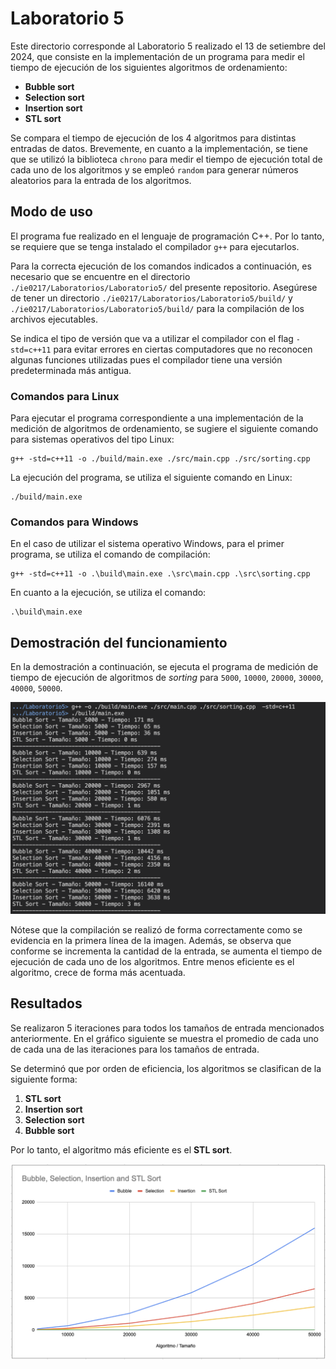 # Laboratorio 5

Este directorio corresponde al Laboratorio 5 realizado el 13 de setiembre del 2024, que consiste en la implementación de un programa para medir el tiempo de ejecución de los siguientes algoritmos de ordenamiento:

- __Bubble sort__
- __Selection sort__
- __Insertion sort__
- __STL sort__

Se compara el tiempo de ejecución de los 4 algoritmos para distintas entradas de datos. Brevemente, en cuanto a la implementación, se tiene que se utilizó la biblioteca `chrono` para medir el tiempo de ejecución total de cada uno de los algoritmos y se empleó `random` para generar números aleatorios para la entrada de los algoritmos.

## Modo de uso

El programa fue realizado en el lenguaje de programación C++. Por lo tanto, se requiere que se tenga instalado el compilador `g++` para ejecutarlos.

Para la correcta ejecución de los comandos indicados a continuación, es necesario que se encuentre en el directorio `./ie0217/Laboratorios/Laboratorio5/` del presente repositorio. Asegúrese de tener un directorio `./ie0217/Laboratorios/Laboratorio5/build/` y `./ie0217/Laboratorios/Laboratorio5/build/` para la compilación de los archivos ejecutables.

Se indica el tipo de versión que va a utilizar el compilador con el flag `-std=c++11` para evitar errores en ciertas computadores que no reconocen algunas funciones utilizadas pues el compilador tiene una versión predeterminada más antigua.

### Comandos para Linux

Para ejecutar el programa correspondiente a una implementación de la medición de algoritmos de ordenamiento, se sugiere el siguiente comando para sistemas operativos del tipo Linux:
```
g++ -std=c++11 -o ./build/main.exe ./src/main.cpp ./src/sorting.cpp
```

La ejecución del programa, se utiliza el siguiente comando en Linux:
```
./build/main.exe
```

### Comandos para Windows

En el caso de utilizar el sistema operativo Windows, para el primer programa, se utiliza el comando de compilación:
```
g++ -std=c++11 -o .\build\main.exe .\src\main.cpp .\src\sorting.cpp
```
En cuanto a la ejecución, se utiliza el comando:
```
.\build\main.exe
```

## Demostración del funcionamiento

En la demostración a continuación, se ejecuta el programa de medición de tiempo de ejecución de algoritmos de _sorting_ para `5000`, `10000`, `20000`, `30000`, `40000`, `50000`.

<img src="./images/ejemploEjecucion.png" width="750"/>

Nótese que la compilación se realizó de forma correctamente como se evidencia en la primera línea de la imagen. Además, se observa que conforme se incrementa la cantidad de la entrada, se aumenta el tiempo de ejecución de cada uno de los algoritmos. Entre menos eficiente es el algoritmo, crece de forma más acentuada.

## Resultados

Se realizaron 5 iteraciones para todos los tamaños de entrada mencionados anteriormente. En el gráfico siguiente se muestra el promedio de cada uno de cada una de las iteraciones para los tamaños de entrada. 

Se determinó que por orden de eficiencia, los algoritmos se clasifican de la siguiente forma:

1) __STL sort__
2) __Insertion sort__
3) __Selection sort__
4) __Bubble sort__

Por lo tanto, el algoritmo más eficiente es el __STL sort__.

<img src="./images/graficoTiempoEjecucion.png" width="750"/>
